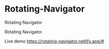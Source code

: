 # Rotating-Navigator
Rotating Navigator

Rotating Navigator

Live demo https://rotating-navigator.netlify.app/#
